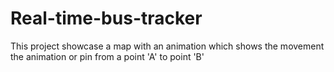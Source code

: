 # Real-time-bus-tracker
This project showcase a map with an animation which shows the movement the animation or pin from a point 'A' to point 'B'
